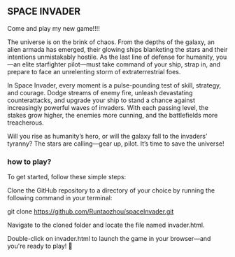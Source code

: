 ## SPACE INVADER 

Come and play my new game!!!! 

The universe is on the brink of chaos. From the depths of the galaxy, an alien armada has emerged, their glowing ships blanketing the stars and their intentions unmistakably hostile. As the last line of defense for humanity, you—an elite starfighter pilot—must take command of your ship, strap in, and prepare to face an unrelenting storm of extraterrestrial foes.

In Space Invader, every moment is a pulse-pounding test of skill, strategy, and courage. Dodge streams of enemy fire, unleash devastating counterattacks, and upgrade your ship to stand a chance against increasingly powerful waves of invaders. With each passing level, the stakes grow higher, the enemies more cunning, and the battlefields more treacherous.

Will you rise as humanity’s hero, or will the galaxy fall to the invaders’ tyranny? The stars are calling—gear up, pilot. It’s time to save the universe!

### how to play? 

To get started, follow these simple steps:

Clone the GitHub repository to a directory of your choice by running the following command in your terminal:

git clone https://github.com/Runtaozhou/spaceInvader.git

Navigate to the cloned folder and locate the file named invader.html.

Double-click on invader.html to launch the game in your browser—and you're ready to play! 🚀
